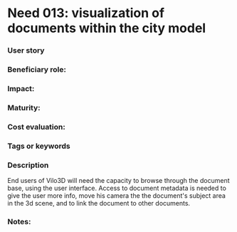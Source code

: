
# Need 013: visualization of documents within the city model

### User story

### Beneficiary role: 

### Impact: 

### Maturity:

### Cost evaluation:

### Tags or keywords

### Description

End users of Vilo3D will need the capacity to browse through the document base, using the user interface. Access to document metadata is needed to give the user more info, move his camera the the document's subject area in the 3d scene, and to link the document to other documents.

### Notes:

